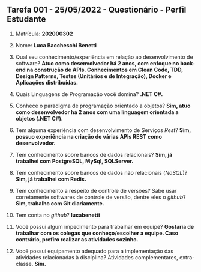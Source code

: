 ## Tarefa 001 - 25/05/2022 - Questionário - Perfil Estudante

1. Matrícula: **202000302**
2. Nome: **Luca Baccheschi Benetti**

3. Qual seu conhecimento/experiência em relação ao desenvolvimento de software?
**Atuo como desenvolvedor há 2 anos, com enfoque no back-end na construção de APIs. Conhecimentos em Clean Code, TDD, Design Patterns, Testes (Unitários e de Integração), Docker e Aplicações distribuídas.**

4. Quais Linguagens de Programação você domina? 
**.NET C#.**

5. Conhece o paradigma de programação orientado a objetos? 
**Sim, atuo como desenvolvedor há 2 anos com uma linguagem orientada a objetos (.NET C#).**

6. Tem alguma experiência com desenvolvimento de Serviços _Rest_?
**Sim, possuo experiência na criação de várias APIs REST como desenvolvedor.**

7. Tem conhecimento sobre bancos de dados relacionais? 
**Sim, já trabalhei com PostgreSQL, MySql, SQLServer.**

8. Tem conhecimento sobre bancos de dados não relacionais (_NoSQL_)? 
**Sim, já trabalhei com Redis.**

9. Tem conhecimento a respeito de controle de versões? Sabe usar corretamente softwares de controle de versão, dentre eles o _github_?
**Sim, trabalho com Git diariamente.**

10. Tem conta no _github_?
**lucabenetti**

10. Você possui algum impedimento para trabalhar em equipe?
**Gostaria de trabalhar com os colegas que conheço/escolher a equipe. Caso contrário, prefiro realizar as atividades sozinho.**

11. Você possui equipamento adequado para a implementação das atividades relacionadas à disciplina? Atividades complementares, extra-classe.
**Sim.**